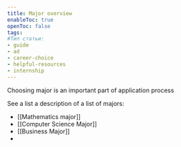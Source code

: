 ```yaml
---
title: Major overview
enableToc: true
openToc: false
tags:
#Тип статьи:
- guide 
- ad
- career-choice
- helpful-resources
- internship 
---
```

Choosing major is an important part of application process

See a list a description of a list of majors:
- [[Mathematics major]]
- [[Computer Science Major]]
- [[Business Major]]
- 

<!-- Backlinks -->













